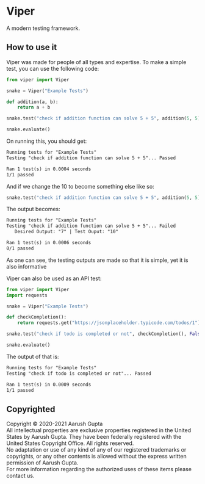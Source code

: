# Viper
A modern testing framework.

## How to use it
Viper was made for people of all types and expertise.
To make a simple test, you can use the following code:
```python
from viper import Viper

snake = Viper("Example Tests")

def addition(a, b):
    return a + b

snake.test("check if addition function can solve 5 + 5", addition(5, 5), 10)

snake.evaluate()
```
On running this, you should get:
```markdown
Running tests for "Example Tests"
Testing "check if addition function can solve 5 + 5"... Passed

Ran 1 test(s) in 0.0004 seconds
1/1 passed
```
And if we change the 10 to become something else like so:
```python
snake.test("check if addition function can solve 5 + 5", addition(5, 5), 7)
```
The output becomes:
```markdown
Running tests for "Example Tests"
Testing "check if addition function can solve 5 + 5"... Failed
   Desired Output: "7" | Test Ouput: "10"

Ran 1 test(s) in 0.0006 seconds
0/1 passed
```
As one can see, the testing outputs are made so that it is simple, yet it is also informative

Viper can also be used as an API test:
```python
from viper import Viper
import requests

snake = Viper("Example Tests")

def checkCompletion():
    return requests.get("https://jsonplaceholder.typicode.com/todos/1").json()["completed"]

snake.test("check if todo is completed or not", checkCompletion(), False)

snake.evaluate()
```
The output of that is:
```markdown
Running tests for "Example Tests"
Testing "check if todo is completed or not"... Passed

Ran 1 test(s) in 0.0009 seconds
1/1 passed
```

## Copyrighted
Copyright &copy; 2020-2021 Aarush Gupta\
All intellectual properties are exclusive properties registered in the United States by Aarush Gupta. They have been federally registered with the United States Copyright Office. All rights reserved.\
No adaptation or use of any kind of any of our registered trademarks or copyrights, or any other contents is allowed without the express written permission of Aarush Gupta.\
For more information regarding the authorized uses of these items please contact us.